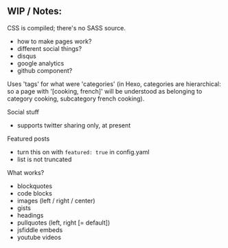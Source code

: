 ## WIP / Notes:

CSS is compiled; there's no SASS source.

- how to make pages work?
- different social things?
- disqus
- google analytics
- github component?

Uses 'tags' for what were 'categories' (in Hexo, categories are hierarchical: so a page with '[cooking, french]' will be understood as belonging to
category cooking, subcategory french cooking).

Social stuff
- supports twitter sharing only, at present

Featured posts
- turn this on with `featured: true` in config.yaml
- list is not truncated

What works?
- blockquotes
- code blocks
- images (left / right / center)
- gists
- headings
- pullquotes (left, right [= default])
- jsfiddle embeds
- youtube videos